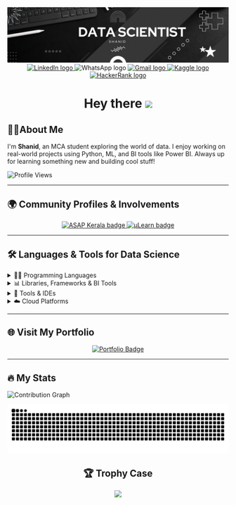 <div align="center">
  <img src="Images/1742137253456.jpg" alt="Banner" />
</div>

<div align="center">
  <a href="http://www.linkedin.com/in/SH4N1D">
    <img src="https://img.shields.io/static/v1?message=LinkedIn&logo=linkedin&label=&color=0077B5&logoColor=white&labelColor=&style=for-the-badge" height="25" alt="LinkedIn logo"/>
  </a>
  <a>
    <img src="https://img.shields.io/static/v1?message=Whatsapp&logo=whatsapp&label=&color=25D366&logoColor=white&labelColor=&style=for-the-badge" height="25" alt="WhatsApp logo"  />
  </a>
  <a href="mailto:shanidpsha@gmail.com">
    <img src="https://img.shields.io/static/v1?message=Gmail&logo=gmail&label=&color=D14836&logoColor=white&labelColor=&style=for-the-badge" height="25" alt="Gmail logo"/>
  </a>
  <a href="https://www.kaggle.com/sh4n1d">
    <img src="https://img.shields.io/static/v1?message=Kaggle&logo=kaggle&label=&color=20BEFF&logoColor=white&labelColor=&style=for-the-badge" height="25" alt="Kaggle logo"/>
  </a>
  <a href="https://www.hackerrank.com/profile/shanidpsha">
    <img src="https://img.shields.io/static/v1?message=HackerRank&logo=hackerrank&label=&color=2EC866&logoColor=white&labelColor=&style=for-the-badge" height="25" alt="HackerRank logo"/>
  </a>
</div>

<h1 align="center">Hey there <a href="#"><img src="https://media.giphy.com/media/hvRJCLFzcasrR4ia7z/giphy.gif" width="30px"></a></h1>

## 👨‍💻About Me

<p align="left">
  I'm <b>Shanid</b>, an MCA student exploring the world of data. I enjoy working on real-world projects using Python, ML, and BI tools like Power BI. Always up for learning something new and building cool stuff!
</p>


 ![Profile Views](https://komarev.com/ghpvc/?username=SH4N1D&color=blueviolet)

---

## 🌍 Community Profiles & Involvements

<div align="center">
  <a href="https://connect.asapkerala.gov.in/profile/5945019" target="_blank">
    <img src="https://img.shields.io/badge/ASAP_Kerala-Visit_Now-38B2AC?style=plastic&logo=govdotin&logoColor=white" height="25" alt="ASAP Kerala badge"/>
  </a>
  <a href="https://app.mulearn.org/profile/shanid@mulearn" target="_blank">
    <img src="https://img.shields.io/badge/μLearn-Visit_Now-9B59B6?style=plastic&logo=google-chrome&logoColor=white" height="25" alt="μLearn badge"/>
  </a>
</div>




---



## 🛠️ Languages & Tools for Data Science

<details>
  <summary>👨‍💻 Programming Languages</summary>
  <br/>
  <div align="center">
    <img src="https://img.shields.io/badge/Python-3776AB?style=for-the-badge&logo=python&logoColor=white" />
    <img src="https://img.shields.io/badge/SQL-4479A1?style=for-the-badge&logo=mysql&logoColor=white" />
  </div>
</details>
<details>
  <summary>📊 Libraries, Frameworks & BI Tools</summary>
  <br/>
  <div align="center">
    <img src="https://img.shields.io/badge/Numpy-013243?style=for-the-badge&logo=numpy&logoColor=white" />
    <img src="https://img.shields.io/badge/Pandas-150458?style=for-the-badge&logo=pandas&logoColor=white" />
    <img src="https://img.shields.io/badge/Matplotlib-11557C?style=for-the-badge&logo=plotly&logoColor=white" />
    <img src="https://img.shields.io/badge/Scikit_Learn-F7931E?style=for-the-badge&logo=scikit-learn&logoColor=white" />
    <img src="https://img.shields.io/badge/TensorFlow-FF6F00?style=for-the-badge&logo=tensorflow&logoColor=white" />
    <img src="https://img.shields.io/badge/PyTorch-EE4C2C?style=for-the-badge&logo=pytorch&logoColor=white" />
    <img src="https://img.shields.io/badge/Power_BI-F2C811?style=for-the-badge&logo=powerbi&logoColor=black" />
  </div>
</details>
<details>
  <summary>🧰 Tools & IDEs</summary>
  <br/>
  <div align="center">
    <img src="https://img.shields.io/badge/Jupyter-F37626?style=for-the-badge&logo=jupyter&logoColor=white" />
    <img src="https://img.shields.io/badge/Google_Colab-F9AB00?style=for-the-badge&logo=googlecolab&logoColor=black" />
    <img src="https://img.shields.io/badge/VS_Code-007ACC?style=for-the-badge&logo=visual-studio-code&logoColor=white" />
    <img src="https://img.shields.io/badge/Git-F05032?style=for-the-badge&logo=git&logoColor=white" />
    <img src="https://img.shields.io/badge/GitHub-181717?style=for-the-badge&logo=github&logoColor=white" />
    <img src="https://img.shields.io/badge/Kaggle-20BEFF?style=for-the-badge&logo=kaggle&logoColor=white" />
  </div>
</details>
<details>
  <summary>☁️ Cloud Platforms</summary>
  <br/>
  <div align="center">
    <img src="https://img.shields.io/badge/AWS-232F3E?style=for-the-badge&logo=amazon-aws&logoColor=white" />
    <img src="https://img.shields.io/badge/GCP-4285F4?style=for-the-badge&logo=google-cloud&logoColor=white" />
    <img src="https://img.shields.io/badge/Azure-0078D4?style=for-the-badge&logo=microsoft-azure&logoColor=white" />
  </div>
</details>


---


## 🌐 Visit My Portfolio  
<div align="center">
  <a href="https://sh4n1d.netlify.app" target="_blank">
    <img src="https://img.shields.io/badge/Portfolio-Visit_Now-4169E1?style=plastic&logoColor=white" alt="Portfolio Badge" />
  </a>
</div>




---

## 🔥 My Stats

![Contribution Graph](https://github-readme-activity-graph.vercel.app/graph?username=SH4N1D&theme=react-dark)

<picture>
  <source media="(prefers-color-scheme: dark)" srcset="https://raw.githubusercontent.com/SH4N1D/SH4N1D/output/github-snake-dark.svg" />
  <source media="(prefers-color-scheme: light)" srcset="https://raw.githubusercontent.com/SH4N1D/SH4N1D/output/github-snake.svg" />
  <img alt="github-snake" src="https://raw.githubusercontent.com/SH4N1D/SH4N1D/output/github-snake.svg" />
</picture>

<div align="center">
  <h2>🏆 Trophy Case</h2>
  <img src="https://github-profile-trophy.vercel.app/?username=SH4N1D&theme=darkhub&row=1" />
</div>

